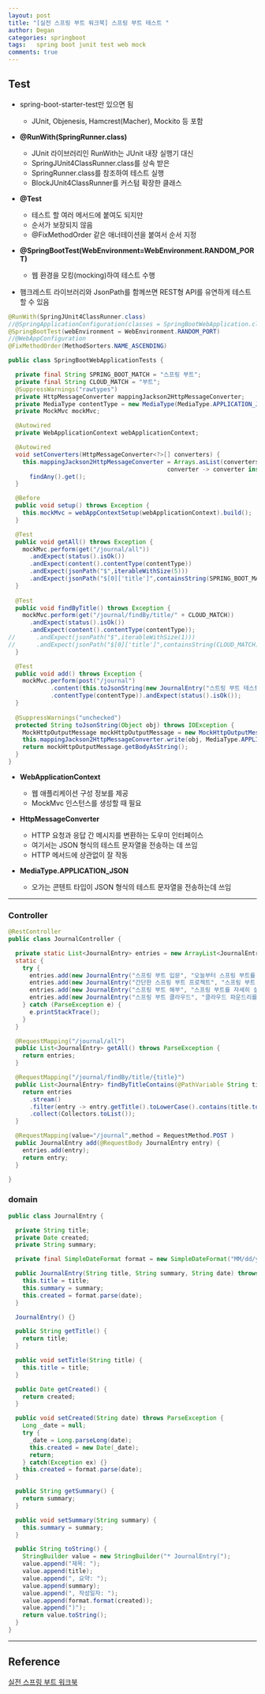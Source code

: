 ```yaml
---
layout: post
title: "[실전 스프링 부트 워크북] 스프링 부트 테스트 "
author: Degan
categories: springboot
tags:	spring boot junit test web mock
comments: true
---
```


## Test

- spring-boot-starter-test만 있으면 됨
	- JUnit, Objenesis, Hamcrest(Macher), Mockito 등 포함
- **@RunWith(SpringRunner.class)**
	- JUnit 라이브러리인 RunWith는 JUnit 내장 실행기 대신
	- SpringJUnit4ClassRunner.class를 상속 받은 
	- SpringRunner.class를 참조하여 테스트 실행
	- BlockJUnit4ClassRunner를 커스텀 확장한 클래스
- **@Test**
	- 테스트 할 여러 메서드에 붙여도 되지만
	- 순서가 보장되지 않음
	- @FixMethodOrder 같은 애너테이션을 붙여서 순서 지정
- **@SpringBootTest(WebEnvironment=WebEnvironment.RANDOM_PORT)**
	- 웹 환경을 모킹(mocking)하여 테스트 수행
	
- 햄크레스트 라이브러리와 JsonPath를 함께쓰면 REST형 API를 유연하게 테스트할 수 있음

```java
@RunWith(SpringJUnit4ClassRunner.class)
//@SpringApplicationConfiguration(classes = SpringBootWebApplication.class)
@SpringBootTest(webEnvironment = WebEnvironment.RANDOM_PORT)
//@WebAppConfiguration
@FixMethodOrder(MethodSorters.NAME_ASCENDING)

public class SpringBootWebApplicationTests {

  private final String SPRING_BOOT_MATCH = "스프링 부트";
  private final String CLOUD_MATCH = "부트";
  @SuppressWarnings("rawtypes")
  private HttpMessageConverter mappingJackson2HttpMessageConverter;
  private MediaType contentType = new MediaType(MediaType.APPLICATION_JSON.getType(), MediaType.APPLICATION_JSON.getSubtype(), Charset.forName("utf-8"));
  private MockMvc mockMvc;

  @Autowired
  private WebApplicationContext webApplicationContext;

  @Autowired
  void setConverters(HttpMessageConverter<?>[] converters) {
    this.mappingJackson2HttpMessageConverter = Arrays.asList(converters).stream().filter(
											 converter -> converter instanceof MappingJackson2HttpMessageConverter).
      findAny().get();
  }

  @Before
  public void setup() throws Exception {
    this.mockMvc = webAppContextSetup(webApplicationContext).build();
  }

  @Test
  public void getAll() throws Exception {
    mockMvc.perform(get("/journal/all"))
      .andExpect(status().isOk())
      .andExpect(content().contentType(contentType))
      .andExpect(jsonPath("$",iterableWithSize(5)))
      .andExpect(jsonPath("$[0]['title']",containsString(SPRING_BOOT_MATCH)));
  }
  
  @Test
  public void findByTitle() throws Exception {
    mockMvc.perform(get("/journal/findBy/title/" + CLOUD_MATCH))
      .andExpect(status().isOk())
      .andExpect(content().contentType(contentType));
//      .andExpect(jsonPath("$",iterableWithSize(1)))
//      .andExpect(jsonPath("$[0]['title']",containsString(CLOUD_MATCH)));
  }

  @Test
  public void add() throws Exception {
    mockMvc.perform(post("/journal")
		    .content(this.toJsonString(new JournalEntry("스트링 부트 테스트", "스프링 부트 단위 테스트를 생성했다","05/09/2016")))
		    .contentType(contentType)).andExpect(status().isOk());
  }
  
  @SuppressWarnings("unchecked")
  protected String toJsonString(Object obj) throws IOException {
    MockHttpOutputMessage mockHttpOutputMessage = new MockHttpOutputMessage();
    this.mappingJackson2HttpMessageConverter.write(obj, MediaType.APPLICATION_JSON, mockHttpOutputMessage);
    return mockHttpOutputMessage.getBodyAsString();
  }
}
```

- **WebApplicationContext** 
	- 웹 애플리케이션 구성 정보를 제공
    - MockMvc 인스턴스를 생성할 때 필요
    
- **HttpMessageConverter<T>**
	- HTTP 요청과 응답 간 메시지를 변환하는 도우미 인터페이스
	- 여기서는 JSON 형식의 테스트 문자열을 전송하는 데 쓰임
	- HTTP 메서드에 상관없이 잘 작동
- **MediaType.APPLICATION_JSON**
	- 오가는 콘텐트 타입이 JSON 형식의 테스트 문자열을 전송하는데 쓰임 

---

### Controller

```java
@RestController
public class JournalController {

  private static List<JournalEntry> entries = new ArrayList<JournalEntry>();
  static {
    try {
      entries.add(new JournalEntry("스프링 부트 입문", "오늘부터 스프링 부트를 배웠다", "01/01/2016"));
      entries.add(new JournalEntry("간단한 스프링 부트 프로젝트", "스프링 부트 프로젝트를 처음 만들어보았다", "01/02/2016"));
      entries.add(new JournalEntry("스프링 부트 해부", "스프링 부트를 자세히 살펴보았다", "02/01/2016"));
      entries.add(new JournalEntry("스프링 부트 클라우드", "클라우드 파운드리를 응용한 스프링 부트를 공부했다", "03/01/2016"));
    } catch (ParseException e) {
      e.printStackTrace();
    }
  }

  @RequestMapping("/journal/all")
  public List<JournalEntry> getAll() throws ParseException {
    return entries;
  }

  @RequestMapping("/journal/findBy/title/{title}")
  public List<JournalEntry> findByTitleContains(@PathVariable String title) throws ParseException {
    return entries
      .stream()
      .filter(entry -> entry.getTitle().toLowerCase().contains(title.toLowerCase()))
      .collect(Collectors.toList());
  }

  @RequestMapping(value="/journal",method = RequestMethod.POST )
  public JournalEntry add(@RequestBody JournalEntry entry) {
    entries.add(entry);
    return entry;
  }

}
```

### domain

```java
public class JournalEntry {

  private String title;
  private Date created;
  private String summary;

  private final SimpleDateFormat format = new SimpleDateFormat("MM/dd/yyyy");

  public JournalEntry(String title, String summary, String date) throws ParseException {
    this.title = title;
    this.summary = summary;
    this.created = format.parse(date);
  }

  JournalEntry() {}

  public String getTitle() {
    return title;
  }

  public void setTitle(String title) {
    this.title = title;
  }

  public Date getCreated() {
    return created;
  }

  public void setCreated(String date) throws ParseException {
    Long _date = null;
    try {
      _date = Long.parseLong(date);
      this.created = new Date(_date);
      return;
    } catch(Exception ex) {}
    this.created = format.parse(date);
  }

  public String getSummary() {
    return summary;
  }

  public void setSummary(String summary) {
    this.summary = summary;
  }

  public String toString() {
    StringBuilder value = new StringBuilder("* JournalEntry(");
    value.append("제목: ");
    value.append(title);
    value.append(", 요약: ");
    value.append(summary);
    value.append(", 작성일자: ");
    value.append(format.format(created));
    value.append(")");
    return value.toString();
  }
}
```

---

## Reference

[실전 스프링 부트 워크북](http://www.hanbit.co.kr/store/books/look.php?p_code=B2433442478)
